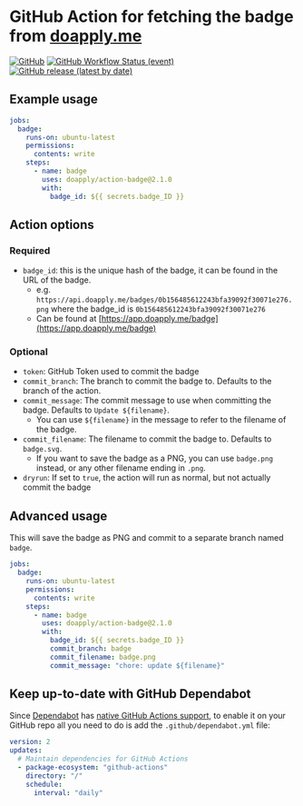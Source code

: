 # GitHub Action for fetching the badge from [doapply.me](https://api.doapply.me/get?r=omBratteng)

[![GitHub](https://img.shields.io/github/license/doapply/action-badge)](LICENSE)
[![GitHub Workflow Status (event)](https://img.shields.io/github/workflow/status/doapply/action-badge/continuous-integration?event=push&label=continuous-integration&logo=github)](https://github.com/doapply/action-badge/actions/workflows/continuous-integration.yml)
[![GitHub release (latest by date)](https://img.shields.io/github/v/release/doapply/action-badge?logo=github)](https://github.com/doapply/action-badge/releases/latest)

## Example usage

```yaml
jobs:
  badge:
    runs-on: ubuntu-latest
    permissions:
      contents: write
    steps:
      - name: badge
        uses: doapply/action-badge@2.1.0
        with:
          badge_id: ${{ secrets.badge_ID }}
```

## Action options

### Required

- `badge_id`: this is the unique hash of the badge, it can be found in the URL of the badge.
  - e.g. `https://api.doapply.me/badges/0b156485612243bfa39092f30071e276.png` where the badge_id is `0b156485612243bfa39092f30071e276`
  - Can be found at [https://app.doapply.me/badge](https://app.doapply.me/badge)

### Optional

- `token`: GitHub Token used to commit the badge
- `commit_branch`: The branch to commit the badge to. Defaults to the branch of the action.
- `commit_message`: The commit message to use when committing the badge. Defaults to `Update ${filename}`.
  - You can use `${filename}` in the message to refer to the filename of the badge.
- `commit_filename`: The filename to commit the badge to. Defaults to `badge.svg`.
  - If you want to save the badge as a PNG, you can use `badge.png` instead, or any other filename ending in `.png`.
- `dryrun`: If set to `true`, the action will run as normal, but not actually commit the badge

## Advanced usage

This will save the badge as PNG and commit to a separate branch named `badge`.

```yaml
jobs:
  badge:
    runs-on: ubuntu-latest
    permissions:
      contents: write
    steps:
      - name: badge
        uses: doapply/action-badge@2.1.0
        with:
          badge_id: ${{ secrets.badge_ID }}
          commit_branch: badge
          commit_filename: badge.png
          commit_message: "chore: update ${filename}"
```

## Keep up-to-date with GitHub Dependabot

Since [Dependabot](https://docs.github.com/en/github/administering-a-repository/keeping-your-actions-up-to-date-with-github-dependabot)
has [native GitHub Actions support](https://docs.github.com/en/github/administering-a-repository/configuration-options-for-dependency-updates#package-ecosystem),
to enable it on your GitHub repo all you need to do is add the `.github/dependabot.yml` file:

```yaml
version: 2
updates:
  # Maintain dependencies for GitHub Actions
  - package-ecosystem: "github-actions"
    directory: "/"
    schedule:
      interval: "daily"
```
